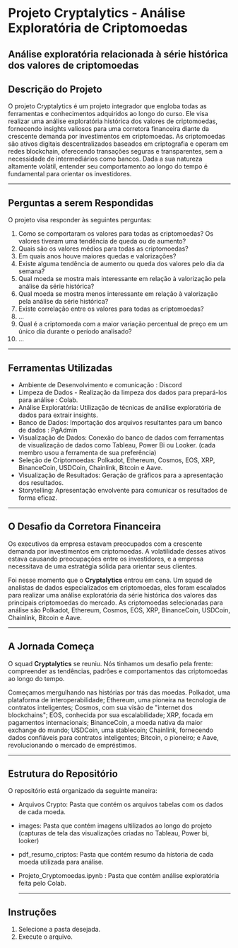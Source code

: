 #  Projeto Cryptalytics - Análise Exploratória de Criptomoedas
## Análise exploratória relacionada à série histórica dos valores de criptomoedas

## Descrição do Projeto
O projeto Cryptalytics é um projeto integrador que engloba todas as ferramentas e conhecimentos adquiridos ao longo do curso. Ele visa realizar uma análise exploratória histórica dos valores de criptomoedas, fornecendo insights valiosos para uma corretora financeira diante da crescente demanda por investimentos em criptomoedas. As criptomoedas são ativos digitais descentralizados baseados em criptografia e operam em redes blockchain, oferecendo transações seguras e transparentes, sem a necessidade de intermediários como bancos. Dada a sua natureza altamente volátil, entender seu comportamento ao longo do tempo é fundamental para orientar os investidores.

---

## Perguntas a serem Respondidas
O projeto visa responder às seguintes perguntas:

1. Como se comportaram os valores para todas as criptomoedas? Os valores tiveram uma tendência de queda ou de aumento?
2. Quais são os valores médios para todas as criptomoedas?
3. Em quais anos houve maiores quedas e valorizações?
4. Existe alguma tendência de aumento ou queda dos valores pelo dia da semana?
5. Qual moeda se mostra mais interessante em relação à valorização pela análise da série histórica?
6. Qual moeda se mostra menos interessante em relação à valorização pela análise da série histórica?
7. Existe correlação entre os valores para todas as criptomoedas?
8. ...
9. Qual é a criptomoeda com a maior variação percentual de preço em um único dia durante o período analisado?
10. ...

---

## Ferramentas Utilizadas

- Ambiente de Desenvolvimento e comunicação : Discord
- Limpeza de Dados - Realização da limpeza dos dados para prepará-los para análise : Colab.
- Análise Exploratória: Utilização de técnicas de análise exploratória de dados para extrair insights.
- Banco de Dados: Importação dos arquivos resultantes para um banco de dados : PgAdmin
- Visualização de Dados: Conexão do banco de dados com ferramentas de visualização de dados como Tableau, Power Bi ou Looker. (cada membro usou a ferramenta de sua preferência) 
- Seleção de Criptomoedas: Polkadot, Ethereum, Cosmos, EOS, XRP, BinanceCoin, USDCoin, Chainlink, Bitcoin e Aave.
- Visualização de Resultados: Geração de gráficos para a apresentação dos resultados.
- Storytelling: Apresentação envolvente para comunicar os resultados de forma eficaz.
  
---

## O Desafio da Corretora Financeira
Os executivos da empresa estavam preocupados com a crescente demanda por investimentos em criptomoedas. A volatilidade desses ativos estava causando preocupações entre os investidores, e a empresa necessitava de uma estratégia sólida para orientar seus clientes.

Foi nesse momento que o **Cryptalytics** entrou em cena. Um squad de analistas de dados especializados em criptomoedas, eles foram escalados para realizar uma análise exploratória da série histórica dos valores das principais criptomoedas do mercado. As criptomoedas selecionadas para análise são Polkadot, Ethereum, Cosmos, EOS, XRP, BinanceCoin, USDCoin, Chainlink, Bitcoin e Aave.

---

## A Jornada Começa
O squad **Cryptalytics** se reuniu. Nós tinhamos um desafio pela frente: compreender as tendências, padrões e comportamentos das criptomoedas ao longo do tempo.

Começamos mergulhando nas histórias por trás das moedas. Polkadot, uma plataforma de interoperabilidade; Ethereum, uma pioneira na tecnologia de contratos inteligentes; Cosmos, com sua visão de "internet dos blockchains"; EOS, conhecida por sua escalabilidade; XRP, focada em pagamentos internacionais; BinanceCoin, a moeda nativa da maior exchange do mundo; USDCoin, uma stablecoin; Chainlink, fornecendo dados confiáveis para contratos inteligentes; Bitcoin, o pioneiro; e Aave, revolucionando o mercado de empréstimos.

---

## Estrutura do Repositório
O repositório está organizado da seguinte maneira:

* Arquivos Crypto: Pasta que contém os arquivos tabelas com os dados de cada moeda.

* images: Pasta que contém imagens ultilizados ao longo do projeto (capturas de tela das visualizações criadas no Tableau, Power bi, looker)

* pdf_resumo_criptos: Pasta que contém resumo da hístoria de cada moeda utilizada para análise.

* Projeto_Cryptomoedas.ipynb : Pasta que contém análise exploratória feita pelo Colab.

  ---

## Instruções

1. Selecione a pasta desejada.
2. Execute o arquivo.



